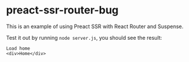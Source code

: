 # preact-ssr-router-bug

This is an example of using Preact SSR with React Router and Suspense.

Test it out by running `node server.js`, you should see the result:

```
Load home
<div>Home</div>
```
